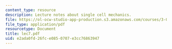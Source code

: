 ```yaml
---
content_type: resource
description: Lecture notes about single cell mechanics.
file: https://ol-ocw-studio-app-production.s3.amazonaws.com/courses/3-052-nanomechanics-of-materials-and-biomaterials-spring-2007/e2ada0fd26fce0850707e3cc76863947_lec7.pdf
file_type: application/pdf
resourcetype: Document
title: lec7.pdf
uid: e2ada0fd-26fc-e085-0707-e3cc76863947
---
```

